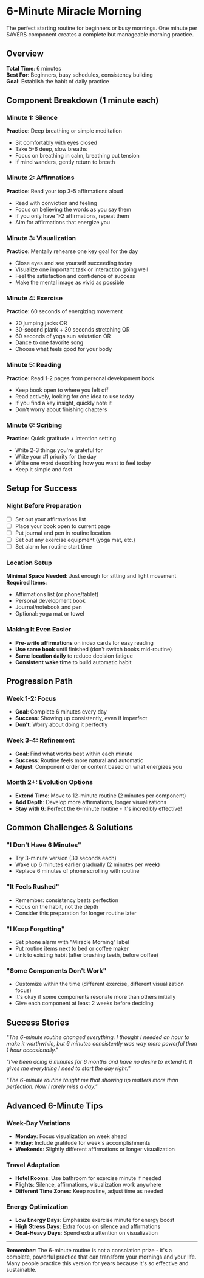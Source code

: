 # 6-Minute Miracle Morning

The perfect starting routine for beginners or busy mornings. One minute per SAVERS component creates a complete but manageable morning practice.

## Overview
**Total Time**: 6 minutes  
**Best For**: Beginners, busy schedules, consistency building  
**Goal**: Establish the habit of daily practice  

## Component Breakdown (1 minute each)

### Minute 1: Silence
**Practice**: Deep breathing or simple meditation
- Sit comfortably with eyes closed
- Take 5-6 deep, slow breaths
- Focus on breathing in calm, breathing out tension
- If mind wanders, gently return to breath

### Minute 2: Affirmations
**Practice**: Read your top 3-5 affirmations aloud
- Read with conviction and feeling
- Focus on believing the words as you say them
- If you only have 1-2 affirmations, repeat them
- Aim for affirmations that energize you

### Minute 3: Visualization
**Practice**: Mentally rehearse one key goal for the day
- Close eyes and see yourself succeeding today
- Visualize one important task or interaction going well
- Feel the satisfaction and confidence of success
- Make the mental image as vivid as possible

### Minute 4: Exercise
**Practice**: 60 seconds of energizing movement
- 20 jumping jacks OR
- 30-second plank + 30 seconds stretching OR
- 60 seconds of yoga sun salutation OR
- Dance to one favorite song
- Choose what feels good for your body

### Minute 5: Reading
**Practice**: Read 1-2 pages from personal development book
- Keep book open to where you left off
- Read actively, looking for one idea to use today
- If you find a key insight, quickly note it
- Don't worry about finishing chapters

### Minute 6: Scribing
**Practice**: Quick gratitude + intention setting
- Write 2-3 things you're grateful for
- Write your #1 priority for the day
- Write one word describing how you want to feel today
- Keep it simple and fast

## Setup for Success

### Night Before Preparation
- [ ] Set out your affirmations list
- [ ] Place your book open to current page
- [ ] Put journal and pen in routine location
- [ ] Set out any exercise equipment (yoga mat, etc.)
- [ ] Set alarm for routine start time

### Location Setup
**Minimal Space Needed**: Just enough for sitting and light movement
**Required Items**: 
- Affirmations list (or phone/tablet)
- Personal development book
- Journal/notebook and pen
- Optional: yoga mat or towel

### Making It Even Easier
- **Pre-write affirmations** on index cards for easy reading
- **Use same book** until finished (don't switch books mid-routine)
- **Same location daily** to reduce decision fatigue
- **Consistent wake time** to build automatic habit

## Progression Path

### Week 1-2: Focus
- **Goal**: Complete 6 minutes every day
- **Success**: Showing up consistently, even if imperfect
- **Don't**: Worry about doing it perfectly

### Week 3-4: Refinement
- **Goal**: Find what works best within each minute
- **Success**: Routine feels more natural and automatic
- **Adjust**: Component order or content based on what energizes you

### Month 2+: Evolution Options
- **Extend Time**: Move to 12-minute routine (2 minutes per component)
- **Add Depth**: Develop more affirmations, longer visualizations
- **Stay with 6**: Perfect the 6-minute routine - it's incredibly effective!

## Common Challenges & Solutions

### "I Don't Have 6 Minutes"
- Try 3-minute version (30 seconds each)
- Wake up 6 minutes earlier gradually (2 minutes per week)
- Replace 6 minutes of phone scrolling with routine

### "It Feels Rushed"
- Remember: consistency beats perfection
- Focus on the habit, not the depth
- Consider this preparation for longer routine later

### "I Keep Forgetting"
- Set phone alarm with "Miracle Morning" label
- Put routine items next to bed or coffee maker
- Link to existing habit (after brushing teeth, before coffee)

### "Some Components Don't Work"
- Customize within the time (different exercise, different visualization focus)
- It's okay if some components resonate more than others initially
- Give each component at least 2 weeks before deciding

## Success Stories

*"The 6-minute routine changed everything. I thought I needed an hour to make it worthwhile, but 6 minutes consistently was way more powerful than 1 hour occasionally."*

*"I've been doing 6 minutes for 6 months and have no desire to extend it. It gives me everything I need to start the day right."*

*"The 6-minute routine taught me that showing up matters more than perfection. Now I rarely miss a day."*

## Advanced 6-Minute Tips

### Week-Day Variations
- **Monday**: Focus visualization on week ahead
- **Friday**: Include gratitude for week's accomplishments
- **Weekends**: Slightly different affirmations or longer visualization

### Travel Adaptation
- **Hotel Rooms**: Use bathroom for exercise minute if needed
- **Flights**: Silence, affirmations, visualization work anywhere
- **Different Time Zones**: Keep routine, adjust time as needed

### Energy Optimization
- **Low Energy Days**: Emphasize exercise minute for energy boost
- **High Stress Days**: Extra focus on silence and affirmations
- **Goal-Heavy Days**: Spend extra attention on visualization

---

**Remember**: The 6-minute routine is not a consolation prize - it's a complete, powerful practice that can transform your mornings and your life. Many people practice this version for years because it's so effective and sustainable.